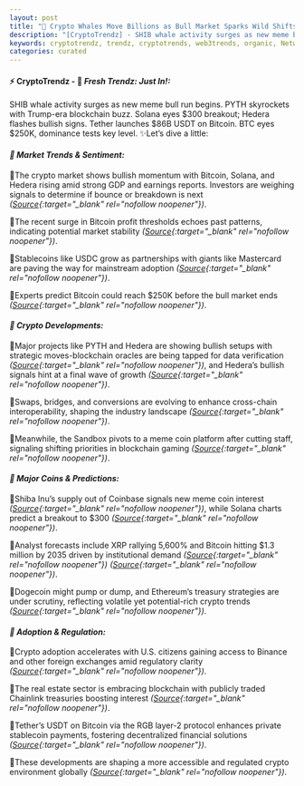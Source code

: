 ```yaml
---
layout: post
title: "🌌 Crypto Whales Move Billions as Bull Market Sparks Wild Shifts"
description: "[CryptoTrendz] - SHIB whale activity surges as new meme bull run begins. PYTH skyrockets with Trump-era blockchain buzz. Solana eyes $300 breakout; Hedera flashes bullish signs. Tether launches $86B USDT on Bitcoin. BTC eyes $250K, dominance tests key level."
keywords: cryptotrendz, trendz, cryptotrends, web3trends, organic, Network, Dogecoin, Bitcoin, BTC, Stablecoin, XRP, Ethereum, Crypto, Investors, Trump, Token, Chainlink, Nvidia, Analyst, SOL, USDT
categories: curated
---
```


#### ⚡ CryptoTrendz - 📌 *Fresh Trendz: Just In!:*

SHIB whale activity surges as new meme bull run begins. PYTH skyrockets with Trump-era blockchain buzz. Solana eyes $300 breakout; Hedera flashes bullish signs. Tether launches $86B USDT on Bitcoin. BTC eyes $250K, dominance tests key level. ✨Let’s dive a little:


#### *🔖 Market Trends & Sentiment:*  

🔹The crypto market shows bullish momentum with Bitcoin, Solana, and Hedera rising amid strong GDP and earnings reports. Investors are weighing signals to determine if bounce or breakdown is next *([Source](https://s.avyag.com/vqqr){:target="_blank" rel="nofollow noopener"})*.  

🔹The recent surge in Bitcoin profit thresholds echoes past patterns, indicating potential market stability *([Source](https://s.avyag.com/eh5j){:target="_blank" rel="nofollow noopener"})*.  

🔹Stablecoins like USDC grow as partnerships with giants like Mastercard are paving the way for mainstream adoption *([Source](https://s.avyag.com/jmwp){:target="_blank" rel="nofollow noopener"})*.  

🔹Experts predict Bitcoin could reach $250K before the bull market ends *([Source](https://s.avyag.com/nywi){:target="_blank" rel="nofollow noopener"})*.  

#### *🔖 Crypto Developments:*  

🔹Major projects like PYTH and Hedera are showing bullish setups with strategic moves-blockchain oracles are being tapped for data verification *([Source](https://s.avyag.com/mykt){:target="_blank" rel="nofollow noopener"})*, and Hedera’s bullish signals hint at a final wave of growth *([Source](https://s.avyag.com/4cnl){:target="_blank" rel="nofollow noopener"})*.  

🔹Swaps, bridges, and conversions are evolving to enhance cross-chain interoperability, shaping the industry landscape *([Source](https://s.avyag.com/hlct){:target="_blank" rel="nofollow noopener"})*.  

🔹Meanwhile, the Sandbox pivots to a meme coin platform after cutting staff, signaling shifting priorities in blockchain gaming *([Source](https://s.avyag.com/bouh){:target="_blank" rel="nofollow noopener"})*.  

#### *🔖 Major Coins & Predictions:*  

🔹Shiba Inu’s supply out of Coinbase signals new meme coin interest *([Source](https://s.avyag.com/20rt){:target="_blank" rel="nofollow noopener"})*, while Solana charts predict a breakout to $300 *([Source](https://s.avyag.com/yfa3){:target="_blank" rel="nofollow noopener"})*.  

🔹Analyst forecasts include XRP rallying 5,600% and Bitcoin hitting $1.3 million by 2035 driven by institutional demand *([Source](https://s.avyag.com/zpng){:target="_blank" rel="nofollow noopener"})* *([Source](https://s.avyag.com/epae){:target="_blank" rel="nofollow noopener"})*.  

🔹Dogecoin might pump or dump, and Ethereum’s treasury strategies are under scrutiny, reflecting volatile yet potential-rich crypto trends *([Source](https://s.avyag.com/v057){:target="_blank" rel="nofollow noopener"})*.  

#### *🔖 Adoption & Regulation:*  

🔹Crypto adoption accelerates with U.S. citizens gaining access to Binance and other foreign exchanges amid regulatory clarity *([Source](https://s.avyag.com/l41q){:target="_blank" rel="nofollow noopener"})*.  

🔹The real estate sector is embracing blockchain with publicly traded Chainlink treasuries boosting interest *([Source](https://s.avyag.com/6a9u){:target="_blank" rel="nofollow noopener"})*.  

🔹Tether’s USDT on Bitcoin via the RGB layer-2 protocol enhances private stablecoin payments, fostering decentralized financial solutions *([Source](https://s.avyag.com/17d2){:target="_blank" rel="nofollow noopener"})*.  

🔹These developments are shaping a more accessible and regulated crypto environment globally *([Source](https://s.avyag.com/81os){:target="_blank" rel="nofollow noopener"})*.